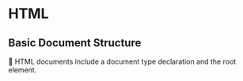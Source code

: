 # HTML
## Basic Document Structure

🔹 HTML documents include a document type declaration and the <html> root element.

